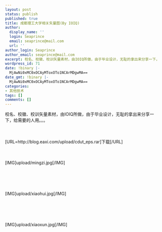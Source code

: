 ```yaml
---
layout: post
status: publish
published: true
title: 成都理工大学相关矢量图(By IOIQ)
author:
  display_name: ''
  login: Seaprince
  email: seaprince@mail.com
  url: ''
author_login: Seaprince
author_email: seaprince@mail.com
excerpt: 校名、校徽、校训矢量素材，由IOIQ所做，由于毕业设计，无耻的拿出来分享一下，给需要的人用。。。
wordpress_id: 71
date: !binary |-
  MjAwNi0xMC0xOCAyMToxOTo1NCArMDgwMA==
date_gmt: !binary |-
  MjAwNi0xMC0xOCAyMToxOTo1NCArMDgwMA==
categories:
- 其他技术
tags: []
comments: []
---
```

<p>校名、校徽、校训矢量素材，由IOIQ所做，由于毕业设计，无耻的拿出来分享一下，给需要的人用。。。<br &#47;><br />
<br &#47;><br />
[URL=http:&#47;&#47;blog.eaxi.com&#47;upload&#47;cdut_eps.rar]下载[&#47;URL]<br &#47;><br />
<br &#47;><br />
[IMG]upload&#47;mingzi.jpg[&#47;IMG]<br &#47;><br />
<br &#47;><br />
<br &#47;><br />
[IMG]upload&#47;xiaohui.jpg[&#47;IMG]<br &#47;><br />
<br &#47;><br />
<br &#47;><br />
[IMG]upload&#47;xiaoxun.jpg[&#47;IMG]</p>
